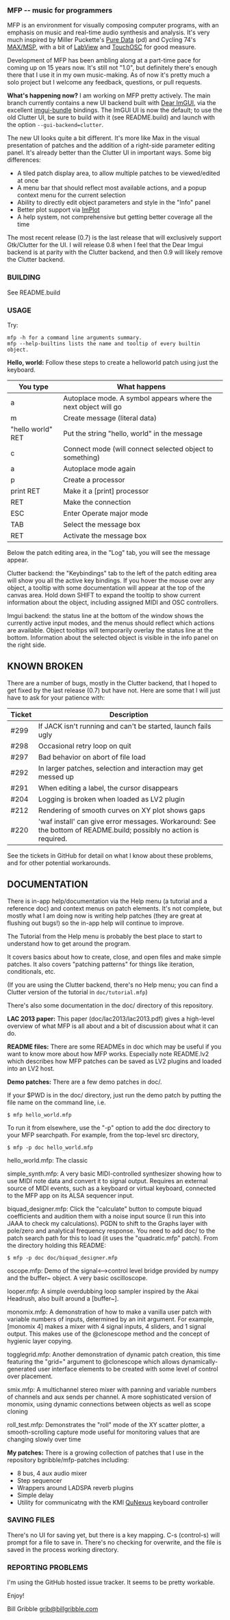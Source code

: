 ### MFP -- music for programmers

MFP is an environment for visually composing computer programs, with
an emphasis on music and real-time audio synthesis and analysis.  It's
very much inspired by Miller Puckette's [Pure Data](https://puredata.info/) (pd) 
and Cycling 74's [MAX/MSP](https://cycling74.com/products/max),
with a bit of [LabView](https://www.ni.com/en/shop/labview.html) and 
[TouchOSC](https://hexler.net/touchosc) for good measure.

Development of MFP has been ambling along at a part-time pace for
coming up on 15 years now.  It's still not "1.0", but definitely
there's enough there that I use it in my own music-making.  As of
now it's pretty much a solo project but I welcome any feedback,
questions, or pull requests.

**What's happening now?** I am working on MFP pretty actively.
The main branch currently contains a new UI backend built with [Dear
ImGUI](https://github.com/ocornut/imgui), via the
excellent [imgui-bundle](https://github.com/pthom/imgui_bundle)
bindings. The ImGUI UI is now the default; to use the old Clutter
UI, be sure to build with it (see README.build) and launch with
the option `--gui-backend=clutter`.

The new UI looks quite a bit different. It's more like Max in the
visual presentation of patches and the addition of a right-side
parameter editing panel. It's already better than the Clutter UI
in important ways. Some big differences:

* A tiled patch display area, to allow multiple patches to be
  viewed/edited at once
* A menu bar that should reflect most available actions, and a
  popup context menu for the current selection
* Ability to directly edit object parameters and style in the
  "Info" panel
* Better plot support via
  [ImPlot](https://github.com/epezent/implot)
* A help system, not comprehensive but getting better coverage 
  all the time

The most recent release (0.7) is the last release that will
exclusively support Gtk/Clutter for the UI. I will release 0.8 when I
feel that the Dear Imgui backend is at parity with the Clutter backend,
and then 0.9 will likely remove the Clutter backend.

### BUILDING

See README.build

### USAGE

Try:

    mfp -h for a command line arguments summary.
    mfp --help-builtins lists the name and tooltip of every builtin object.


**Hello, world:** Follow these steps to create a helloworld patch
using just the keyboard.  

You type | What happens
---------|----------------
a | Autoplace mode.  A symbol appears where the next object will go
m | Create message (literal data)
"hello world" RET| Put the string "hello, world" in the message
c | Connect mode (will connect selected object to something)
a | Autoplace mode again
p | Create a processor
print RET | Make it a [print] processor
RET | Make the connection
ESC | Enter Operate major mode
TAB | Select the message box
RET | Activate the message box

Below the patch editing area, in the "Log" tab, you will see the message
appear.

Clutter backend: the "Keybindings" tab to the left of the patch
editing area will show you all the active key bindings. If you
hover the mouse over any object, a tooltip with some
documentation will appear at the top of the canvas area.  Hold
down SHIFT to expand the tooltip to show current information
about the object, including assigned MIDI and OSC controllers.


Imgui backend: the status line at the bottom of the window shows
the currently active input modes, and the menus should reflect
which actions are available. Object tooltips will temporarily
overlay the status line at the bottom. Information about the
selected object is visible in the info panel on the right side.


## KNOWN BROKEN

There are a number of bugs, mostly in the Clutter backend, that I
hoped to get fixed by the last release (0.7) but have not.  Here are
some that I will just have to ask for your patience with:

Ticket | Description
-------| --------------
 #299 | If JACK isn't running and can't be started, launch fails ugly
 #298 | Occasional retry loop on quit
 #297 | Bad behavior on abort of file load
 #292 | In larger patches, selection and interaction may get messed up
 #291 | When editing a label, the cursor disappears
 #204 | Logging is broken when loaded as LV2 plugin
 #212 | Rendering of smooth curves on XY plot shows gaps
 #220 | 'waf install' can give error messages. Workaround: See the bottom of README.build; possibly no action is required.

See the tickets in GitHub for detail on what I know about these problems, and for
other potential workarounds.

## DOCUMENTATION

There is in-app help/documentation via the Help menu (a tutorial
and a reference doc) and context menus on patch elements. It's
not complete, but mostly what I am doing now is writing help
patches (they are great at flushing out bugs!) so the in-app help
will continue to improve. 

The Tutorial from the Help menu is probably the best place to
start to understand how to get around the program.

It covers basics about how to create, close, and open files
and make simple patches.  It also covers "patching patterns" for
things like iteration, conditionals, etc. 

(If you are using the Clutter backend, there's no Help menu; you
can find a Clutter version of the tutorial in `doc/tutorial.mfp`)

There's also some documentation in the doc/ directory of this
repository.

**LAC 2013 paper:** This paper (doc/lac2013/lac2013.pdf) gives a
high-level overview of what MFP is all about and a bit of
discussion about what it can do.

**README files:** There are some READMEs in doc which may be
useful if you want to know more about how MFP works.  Especially
note README.lv2 which describes how MFP patches can be saved as
LV2 plugins and loaded into an LV2 host.

**Demo patches:** There are a few demo patches in doc/.

If your $PWD is in the doc/ directory, just run the demo patch by putting
the file name on the command line, i.e.

    $ mfp hello_world.mfp

To run it from elsewhere, use the "-p" option to add the doc directory
to your MFP searchpath.  For example, from the top-level src
directory,

    $ mfp -p doc hello_world.mfp


hello_world.mfp:  The classic

simple_synth.mfp: A very basic MIDI-controlled synthesizer showing how to
use MIDI note data and convert it to signal output.  Requires an external
source of MIDI events, such as a keyboard or virtual keyboard, connected to the
MFP app on its ALSA sequencer input.

biquad_designer.mfp:  Click the "calculate" button to compute
biquad coefficients and audition them with a noise input source
(I run this into JAAA to check my calculations).  PGDN to shift
to the Graphs layer with pole/zero and analytical frequency
response.  You need to add doc/ to the patch search path for this
to load (it uses the "quadratic.mfp" patch).  From the directory
holding this README:

    $ mfp -p doc doc/biquad_designer.mfp

oscope.mfp: Demo of the signal<-->control level bridge provided by
numpy and the buffer~ object.  A very basic oscilloscope.

looper.mfp: A simple overdubbing loop sampler inspired by the Akai
Headrush, also built around a [buffer~].

monomix.mfp: A demonstration of how to make a vanilla user patch with
variable numbers of inputs, determined by an init argument.  For
example, [monomix 4] makes a mixer with 4 signal inputs, 4 sliders,
and 1 signal output.  This makes use of the @clonescope method and the
concept of hygienic layer copying.

togglegrid.mfp: Another demonstration of dynamic patch creation,
this time featuring the "grid=" argument to @clonescope which
allows dynamically-generated user interface elements to be
created with some level of control over placement.

smix.mfp: A multichannel stereo mixer with panning and variable numbers of
channels and aux sends per channel.  A more sophisticated version of monomix,
using dynamic connections between objects as well as scope cloning

roll_test.mfp: Demonstrates the "roll" mode of the XY scatter
plotter, a smooth-scrolling capture mode useful for monitoring values
that are changing slowly over time

**My patches:** There is a growing collection of patches that I
use in the repository bgribble/mfp-patches including:

 * 8 bus, 4 aux audio mixer
 * Step sequencer
 * Wrappers around LADSPA reverb plugins
 * Simple delay
 * Utility for communicatng with the KMI
   [QuNexus](https://www.keithmcmillen.com/products/qunexus/)
   keyboard controller

### SAVING FILES

There's no UI for saving yet, but there is a key mapping.
C-s (control-s) will prompt for a file to save in.  There's no checking for
overwrite, and the file is saved in the process working directory.

### REPORTING PROBLEMS

I'm using the GitHub hosted issue tracker.  It seems to be pretty
workable.

Enjoy!

Bill Gribble <grib@billgribble.com>
